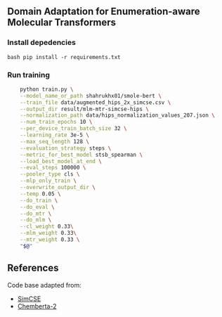 ## Domain Adaptation for Enumeration-aware Molecular Transformers 

### Install depedencies
`bash
pip install -r requirements.txt
`

### Run training
```bash
    python train.py \
    --model_name_or_path shahrukhx01/smole-bert \
    --train_file data/augmented_hips_2x_simcse.csv \
    --output_dir result/mlm-mtr-simcse-hips \
    --normalization_path data/hips_normalization_values_207.json \
    --num_train_epochs 10 \
    --per_device_train_batch_size 32 \
    --learning_rate 3e-5 \
    --max_seq_length 128 \
    --evaluation_strategy steps \
    --metric_for_best_model stsb_spearman \
    --load_best_model_at_end \
    --eval_steps 100000 \
    --pooler_type cls \
    --mlp_only_train \
    --overwrite_output_dir \
    --temp 0.05 \
    --do_train \
    --do_eval \
    --do_mtr \
    --do_mlm \
    --cl_weight 0.33\
    --mlm_weight 0.33\
    --mtr_weight 0.33 \
    "$@"
```


## References
Code base adapted from:
* [SimCSE](https://github.com/princeton-nlp/SimCSE)
* [Chemberta-2](https://github.com/seyonechithrananda/bert-loves-chemistry)

